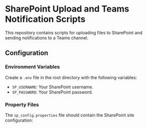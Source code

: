 # SharePoint Upload and Teams Notification Scripts

This repository contains scripts for uploading files to SharePoint and sending notifications to a Teams channel.

## Configuration

### Environment Variables
Create a `.env` file in the root directory with the following variables:
- `SP_USERNAME`: Your SharePoint username.
- `SP_PASSWORD`: Your SharePoint password.

### Property Files
The `sp_config.properties` file should contain the SharePoint site configuration:
